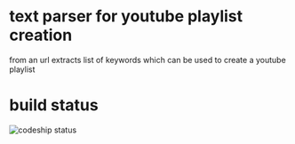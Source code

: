 # text parser for youtube playlist creation

from an url extracts list of keywords which can be used to create a youtube playlist
# build status
![codeship status](https://www.codeship.io/projects/638f1440-8f25-0131-5850-32c0590fdc55/status)
